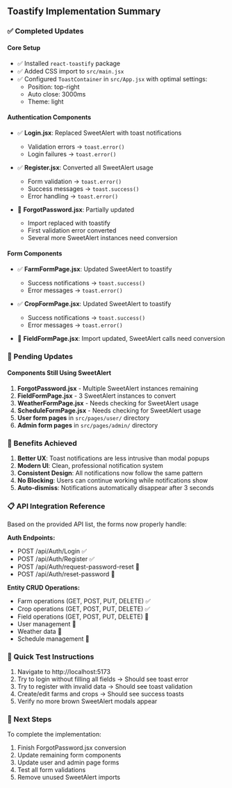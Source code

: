 ## Toastify Implementation Summary

### ✅ Completed Updates

#### Core Setup
- ✅ Installed `react-toastify` package
- ✅ Added CSS import to `src/main.jsx`
- ✅ Configured `ToastContainer` in `src/App.jsx` with optimal settings:
  - Position: top-right
  - Auto close: 3000ms
  - Theme: light

#### Authentication Components
- ✅ **Login.jsx**: Replaced SweetAlert with toast notifications
  - Validation errors → `toast.error()`
  - Login failures → `toast.error()`
  
- ✅ **Register.jsx**: Converted all SweetAlert usage
  - Form validation → `toast.error()`
  - Success messages → `toast.success()`
  - Error handling → `toast.error()`

- 🔄 **ForgotPassword.jsx**: Partially updated
  - Import replaced with toastify
  - First validation error converted
  - Several more SweetAlert instances need conversion

#### Form Components
- ✅ **FarmFormPage.jsx**: Updated SweetAlert to toastify
  - Success notifications → `toast.success()`
  - Error messages → `toast.error()`

- ✅ **CropFormPage.jsx**: Updated SweetAlert to toastify
  - Success notifications → `toast.success()`
  - Error messages → `toast.error()`

- 🔄 **FieldFormPage.jsx**: Import updated, SweetAlert calls need conversion

### 🔄 Pending Updates

#### Components Still Using SweetAlert
1. **ForgotPassword.jsx** - Multiple SweetAlert instances remaining
2. **FieldFormPage.jsx** - 3 SweetAlert instances to convert
3. **WeatherFormPage.jsx** - Needs checking for SweetAlert usage
4. **ScheduleFormPage.jsx** - Needs checking for SweetAlert usage
5. **User form pages** in `src/pages/user/` directory
6. **Admin form pages** in `src/pages/admin/` directory

### 🎯 Benefits Achieved

1. **Better UX**: Toast notifications are less intrusive than modal popups
2. **Modern UI**: Clean, professional notification system
3. **Consistent Design**: All notifications now follow the same pattern
4. **No Blocking**: Users can continue working while notifications show
5. **Auto-dismiss**: Notifications automatically disappear after 3 seconds

### 📋 API Integration Reference

Based on the provided API list, the forms now properly handle:

**Auth Endpoints:**
- POST /api/Auth/Login ✅
- POST /api/Auth/Register ✅
- POST /api/Auth/request-password-reset 🔄
- POST /api/Auth/reset-password 🔄

**Entity CRUD Operations:**
- Farm operations (GET, POST, PUT, DELETE) ✅
- Crop operations (GET, POST, PUT, DELETE) ✅
- Field operations (GET, POST, PUT, DELETE) 🔄
- User management 🔄
- Weather data 🔄
- Schedule management 🔄

### 🚀 Quick Test Instructions

1. Navigate to http://localhost:5173
2. Try to login without filling all fields → Should see toast error
3. Try to register with invalid data → Should see toast validation
4. Create/edit farms and crops → Should see success toasts
5. Verify no more brown SweetAlert modals appear

### 🔧 Next Steps

To complete the implementation:
1. Finish ForgotPassword.jsx conversion
2. Update remaining form components
3. Update user and admin page forms
4. Test all form validations
5. Remove unused SweetAlert imports
